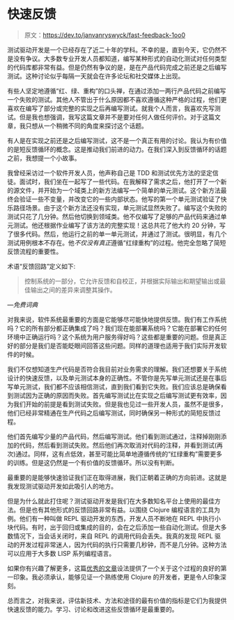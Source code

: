 # 快速反馈

> 原文：<https://dev.to/janvanryswyck/fast-feedback-1oo0>

测试驱动开发是一个已经存在了近二十年的学科。不幸的是，直到今天，它仍然不是没有争议。大多数专业开发人员都知道，编写某种形式的自动化测试对任何类型的代码库都非常有益。但是仍然有争议的是，是在产品代码完成之前还是之后编写测试。这种讨论似乎每隔一天就会在许多论坛和社交媒体上出现。

有些人坚定地遵循“红、绿、重构”的口头禅，在通过添加一两行产品代码之前编写一个失败的测试。其他人不管出于什么原因都不喜欢遵循这种严格的过程，他们更喜欢在编写了部分或完整的实现之后再编写测试。就我个人而言，我喜欢先写测试。但是我也想强调，我写这篇文章并不是要对任何人做任何评价。对于这篇文章，我只想从一个稍微不同的角度来探讨这个话题。

有人是在实现之前还是之后编写测试，这不是一个真正有用的讨论。我认为有价值的是短反馈循环的概念。这是推动我们前进的动力。在我们深入到反馈循环的话题之前，我想提一个小故事。

我曾经采访过一个软件开发人员，他声称自己是 TDD 和测试优先方法的坚定信徒。面试时，我们坐在一起写了一些代码。在我解释了需求之后，他打开了一个新的源文件，并开始为一个域类上的新方法编写一个简单的单元测试。这个新方法最终会验证一些不变量，并改变它的一些内部状态。他写的第一个单元测试验证了快乐路径场景。由于这个新方法还没有实现，单元测试显然失败了。编写这个失败的测试只花了几分钟。然后他切换到领域类。他不仅编写了足够的产品代码来通过单元测试。他还根据作业编写了该方法的完整实现！这总共花了他大约 20 分钟，写了很多代码。然后，他运行之前的单一单元测试，并通过了测试。很明显，有几个测试用例根本不存在。他*不仅没有真正*遵循“红绿重构”的过程。他完全忽略了简短反馈流程的重要性。

术语“反馈回路”定义如下:

> 控制系统的一部分，它允许反馈和自校正，并根据实际输出和期望输出或最佳输出之间的差异来调整其操作。

*—免费词典*

对我来说，软件系统最重要的方面是它能够尽可能快地提供反馈。我们有工作系统吗？它的所有部分都正确集成了吗？我们现在能部署系统吗？它能在部署它的任何环境中正确运行吗？这个系统为用户服务得好吗？这些都是重要的问题。但是真正好的部分是我们是否能眨眼间回答这些问题。同样的道理也适用于我们实际开发软件的时候。

我们不仅想知道生产代码是否符合我目前对业务需求的理解。我们还想要关于系统设计的快速反馈，以及单元测试本身的正确性。不管你是先写单元测试还是在事后写单元测试，我们都不应该相信测试，直到我们看到它失败。我们应该总是确保看到测试因为正确的原因而失败。首先编写测试比在实现之后编写测试更有效率，因为我们开始的前提是看到测试失败。但是我也见过一些开发人员，虽然不是很多，他们已经非常精通在生产代码之后编写测试，同时确保另一种形式的简短反馈过程。

他们首先编写少量的产品代码，然后编写测试。他们看到测试通过，注释掉刚刚添加的代码，然后看到测试失败。然后他们再次取消对代码的注释，并看到测试(再次)通过。同样，这有点低效，甚至可能比简单地遵循传统的“红绿重构”需要更多的训练。但是这仍然是一个有价值的反馈循环。所以没有判断。

最重要的是能够快速验证我们正在取得进展，我们正朝着正确的方向前进。这就是我发现测试驱动开发如此吸引人的地方。

但是为什么就此打住呢？测试驱动开发是我们在大多数知名平台上使用的最佳方法。但是也有其他形式的反馈回路非常有益。以围绕 Clojure 编程语言的工具为例。他们有一种叫做 REPL 驱动开发的东西，开发人员不断地在 REPL 中执行小块代码。有时，出于回归或集成的目的，会在之后添加一些自动化测试。但是大多数情况下，当会话关闭时，来自 REPL 的调用代码会丢失。我真的发现 REPL 驱动的开发过程非常迷人，因为代码的执行只需要几秒钟，而不是几分钟。这种方法可以应用于大多数 LISP 系列编程语言。

如果你有兴趣了解更多，这篇[优秀的文章](http://blog.cognitect.com/blog/2017/6/5/repl-debugging-no-stacktrace-required)设法提供了一个关于这个过程的良好的第一印象。我必须承认，能够见证一个熟练使用 Clojure 的开发者，更是令人印象深刻。

总而言之，对我来说，评估新技术、方法和途径的最有价值的指标是它们为我提供快速反馈的能力。学习、讨论和改进这些反馈循环是最重要的。